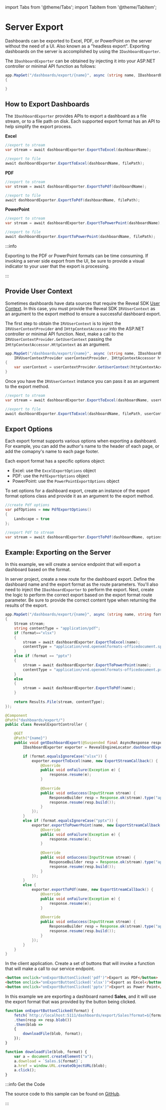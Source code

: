 import Tabs from '@theme/Tabs';
import TabItem from '@theme/TabItem';

# Server Export

Dashboards can be exported to Excel, PDF, or PowerPoint on the server without the need of a UI. Also known as a "headless export". Exporting dashboards on the server is accomplished by using the `IDashboardExporter`.

The `IDashboardExporter` can be obtained by injecting it into your ASP.NET controller or minimal API function as follows:

```cs
app.MapGet("/dashboards/export/{name}", async (string name, IDashboardExporter dashboardExporter) =>
{

}
```

## How to Export Dashboards
The `IDashboardExporter` provides APIs to export a dashboard as a file stream, or to a file path on disk. Each supported export format has an API to help simplify the export process.

**Excel**
```cs 
//export to stream
var stream = await dashboardExporter.ExportToExcel(dashboardName);

//export to file
await dashboardExporter.ExportToExcel(dashboardName, filePath);
```

**PDF**
```cs 
//export to stream
var stream = await dashboardExporter.ExportToPdf(dashboardName);

//export to file
await dashboardExporter.ExportToPdf(dashboardName, filePath);
```

**PowerPoint**
```cs 
//export to stream
var stream = await dashboardExporter.ExportToPowerPoint(dashboardName);

//export to file
await dashboardExporter.ExportToPowerPoint(dashboardName, filePath);
```

:::info

Exporting to the PDF or PowerPoint formats can be time consuming. If invoking a server side export from the UI, be sure to provide a visual indicator to your user that the export is processing.

:::

## Provide User Context
Sometimes dashboards have data sources that require the Reveal SDK [User Context](user-context.md). In this case, you must provide the Reveal SDK `IRVUserContext` as an argument to the export method to ensure a successful dashboard export.

The first step to obtain the `IRVUserContext` is to inject the `IRVUserContextProvider` and `IHttpContextAccessor` into the ASP.NET controller or minimal API function. Next, make a call to the `IRVUserContextProvider.GetUserContext` passing the `IHttpContextAccessor.HttpContext` as an argument.

```cs
app.MapGet("/dashboards/export/{name}", async (string name, IDashboardExporter dashboardExporter, 
    IRVUserContextProvider userContextProvider, IHttpContextAccessor httpContextAccessor) =>
{
    var userContext = userContextProvider.GetUserContext(httpContextAccessor.HttpContext);
}
```

Once you have the `IRVUserContext` instance you can pass it as an argument to the export method.

```cs
//export to stream
var stream = await dashboardExporter.ExportToExcel(dashboardName, userContext);

//export to file
await dashboardExporter.ExportToExcel(dashboardName, filePath, userContext);
```

## Export Options
Each export format supports various options when exporting a dashboard. For example, you can add the author's name to the header of each page, or add the comapny's name to each page footer.

Each export format has a specific options object:
- Excel: use the `ExcelExportOptions` object
- PDF: use the `PdfExportOptions` object
- PowerPoint: use the `PowerPointExportOptions` object

To set options for a dashboard export, create an instance of the export format options class and provide it as an argument to the export method.

```cs
//create Pdf options
var pdfOptions = new PdfExportOptions()
{
    Landscape = true
};

//export Pdf to stream
var stream = await dashboardExporter.ExportToPdf(dashboardName, options: pdfOptions);
```

## Example: Exporting on the Server
In this example, we will create a service endpoint that will export a dashboard based on the format.

In server project, create a new route for the dashboard export. Define the dashboard name and the export format as the route parameters. You'll also need to inject the `IDashboardExporter` to perform the export. Next, create the logic to perform the correct export based on the export format route parameter. Be sure to provide the correct content type when returning the results of the export.

<Tabs groupId="code">
  <TabItem value="aspnet" label="ASP.NET" default>

```cs
app.MapGet("/dashboards/export/{name}", async (string name, string format, IDashboardExporter dashboardExporter) =>
{
    Stream stream;
    string contentType = "application/pdf";
    if (format=="xlsx")
    {
        stream = await dashboardExporter.ExportToExcel(name);
        contentType = "application/vnd.openxmlformats-officedocument.spreadsheetml.sheet";
    }
    else if (format == "pptx")
    {
        stream = await dashboardExporter.ExportToPowerPoint(name);
        contentType = "application/vnd.openxmlformats-officedocument.presentationml.presentation";
    }
    else
    {
        stream = await dashboardExporter.ExportToPdf(name);
    }
    
    return Results.File(stream, contentType);
});
```

  </TabItem>

  <TabItem value="java" label="Java">

```java
@Component
@Path("dashboards/export/")
public class RevealExportController {

    @GET
    @Path("{name}")
    public void getDashboardExport(@Suspended final AsyncResponse response, @PathParam("name") String name, @QueryParam("format") String format) throws IOException {
        IDashboardExporter exporter = RevealEngineLocator.dashboardExporter;

        if (format.equalsIgnoreCase("xlsx")) {
            exporter.exportToExcel(name, new ExportStreamCallback() {
                @Override
                public void onFailure(Exception e) {
                    response.resume(e);
                }
    
                @Override
                public void onSuccess(InputStream stream) {
                    ResponseBuilder resp = Response.ok(stream).type("application/vnd.openxmlformats-officedocument.spreadsheetml.sheet");
                    response.resume(resp.build());
                } 
            });
        }
        else if (format.equalsIgnoreCase("pptx")) {
            exporter.exportToPowerPoint(name, new ExportStreamCallback() {
                @Override
                public void onFailure(Exception e) {
                    response.resume(e);
                }
    
                @Override
                public void onSuccess(InputStream stream) {
                    ResponseBuilder resp = Response.ok(stream).type("application/vnd.openxmlformats-officedocument.presentationml.presentation");
                    response.resume(resp.build());
                } 
            });            
        }
        else {
            exporter.exportToPdf(name, new ExportStreamCallback() {
                @Override
                public void onFailure(Exception e) {
                    response.resume(e);
                }
    
                @Override
                public void onSuccess(InputStream stream) {
                    ResponseBuilder resp = Response.ok(stream).type("application/pdf");
                    response.resume(resp.build());
                } 
            });
        }
    }
}
```

  </TabItem>

</Tabs>

In the client application. Create a set of buttons that will invoke a function that will make a call to our service endpoint. 
```html
<button onclick="onExportButtonClicked('pdf')">Export as PDF</button>
<button onclick="onExportButtonClicked('xlsx')">Export as Excel</button>
<button onclick="onExportButtonClicked('pptx')">Export as Power Point</button>
```

In this example we are exporting a dashboard named **Sales**, and it will use the export format that was provided by the button being clicked.
```js
function onExportButtonClicked(format) {
    fetch(`http://localhost:5111/dashboards/export/Sales?format=${format}`)
    .then(resp => resp.blob())
    .then(blob => 
    {
        downloadFile(blob, format);
    });
}

function downloadFile(blob, format) {
    var a = document.createElement("a");
    a.download = `Sales.${format}`;
    a.href = window.URL.createObjectURL(blob);
    a.click();
}
```

:::info Get the Code

The source code to this sample can be found on [GitHub](https://github.com/RevealBi/sdk-samples-javascript/tree/main/Exporting-Server).

:::